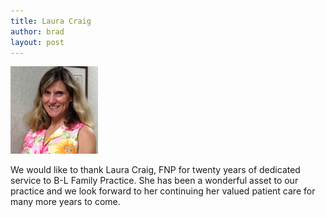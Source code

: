 ```yaml
---
title: Laura Craig
author: brad
layout: post
---
```


<div class='text-center'>
  <img class='img-rounded' src='/img/mrscraig-small.jpg'>
</div>

We would like to thank Laura Craig, FNP for twenty years of dedicated service
to B-L Family Practice. She has been a wonderful asset to our practice and we
look forward to her continuing her valued patient care for many more years to
come.
